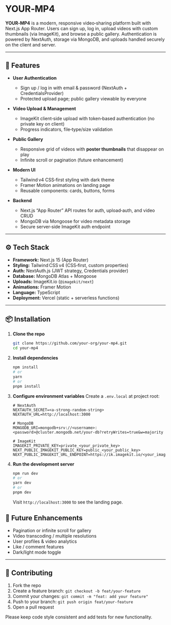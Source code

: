 # YOUR‑MP4

**YOUR‑MP4** is a modern, responsive video‑sharing platform built with Next.js App Router. Users can sign up, log in, upload videos with custom thumbnails (via ImageKit), and browse a public gallery. Authentication is powered by NextAuth, storage via MongoDB, and uploads handled securely on the client and server.

---

## 🚀 Features

- **User Authentication**

  - Sign up / log in with email & password (NextAuth + CredentialsProvider)
  - Protected upload page; public gallery viewable by everyone

- **Video Upload & Management**

  - ImageKit client‑side upload with token‑based authentication (no private key on client)
  - Progress indicators, file‑type/size validation

- **Public Gallery**

  - Responsive grid of videos with **poster thumbnails** that disappear on play
  - Infinite scroll or pagination (future enhancement)

- **Modern UI**

  - Tailwind v4 CSS‑first styling with dark theme
  - Framer Motion animations on landing page
  - Reusable components: cards, buttons, forms

- **Backend**

  - Next.js “App Router” API routes for auth, upload‑auth, and video CRUD
  - MongoDB via Mongoose for video metadata storage
  - Secure server‑side ImageKit auth endpoint

---

## ⚙️ Tech Stack

- **Framework:** Next.js 15 (App Router)
- **Styling:** Tailwind CSS v4 (CSS‑first, custom properties)
- **Auth:** NextAuth.js (JWT strategy, Credentials provider)
- **Database:** MongoDB Atlas + Mongoose
- **Uploads:** ImageKit.io (`@imagekit/next`)
- **Animations:** Framer Motion
- **Language:** TypeScript
- **Deployment:** Vercel (static + serverless functions)

---

## 📦 Installation

1. **Clone the repo**

   ```bash
   git clone https://github.com/your‑org/your‑mp4.git
   cd your‑mp4
   ```

2. **Install dependencies**

   ```bash
   npm install
   # or
   yarn
   # or
   pnpm install
   ```

3. **Configure environment variables**
   Create a `.env.local` at project root:

   ```env
   # NextAuth
   NEXTAUTH_SECRET=<a-strong-random-string>
   NEXTAUTH_URL=http://localhost:3000

   # MongoDB
   MONGODB_URI=mongodb+srv://<username>:<password>@cluster.mongodb.net/your‑db?retryWrites=true&w=majority

   # ImageKit
   IMAGEKIT_PRIVATE_KEY=private_<your_private_key>
   NEXT_PUBLIC_IMAGEKIT_PUBLIC_KEY=public_<your_public_key>
   NEXT_PUBLIC_IMAGEKIT_URL_ENDPOINT=https://ik.imagekit.io/<your_imagekit_id>
   ```

4. **Run the development server**

   ```bash
   npm run dev
   # or
   yarn dev
   # or
   pnpm dev
   ```

   Visit `http://localhost:3000` to see the landing page.

## 🌟 Future Enhancements

- Pagination or infinite scroll for gallery
- Video transcoding / multiple resolutions
- User profiles & video analytics
- Like / comment features
- Dark/light mode toggle

---

## 🤝 Contributing

1. Fork the repo
2. Create a feature branch: `git checkout -b feat/your‑feature`
3. Commit your changes: `git commit -m "feat: add your feature"`
4. Push to your branch: `git push origin feat/your‑feature`
5. Open a pull request

Please keep code style consistent and add tests for new functionality.
